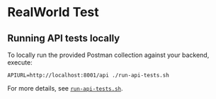 # RealWorld Test

## Running API tests locally

To locally run the provided Postman collection against your backend, execute:

```
APIURL=http://localhost:8001/api ./run-api-tests.sh
```

For more details, see [`run-api-tests.sh`](run-api-tests.sh).
